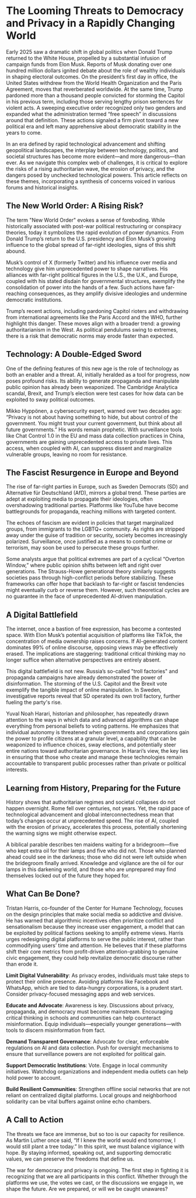 # The Looming Threats to Democracy and Privacy in a Rapidly Changing World
Early 2025 saw a dramatic shift in global politics when Donald Trump returned to the White House, propelled by a substantial infusion of campaign funds from Elon Musk. Reports of Musk donating over one hundred million dollars ignited debate about the role of wealthy individuals in shaping electoral outcomes. On the president’s first day in office, the United States withdrew from the World Health Organization and the Paris Agreement, moves that reverberated worldwide. At the same time, Trump pardoned more than a thousand people convicted for storming the Capitol in his previous term, including those serving lengthy prison sentences for violent acts. A sweeping executive order recognized only two genders and expanded what the administration termed “free speech” in discussions around that definition. These actions signaled a firm pivot toward a new political era and left many apprehensive about democratic stability in the years to come.

In an era defined by rapid technological advancement and shifting geopolitical landscapes, the interplay between technology, politics, and societal structures has become more evident—and more dangerous—than ever. As we navigate this complex web of challenges, it is critical to explore the risks of a rising authoritarian wave, the erosion of privacy, and the dangers posed by unchecked technological powers. This article reflects on these themes, incorporating a synthesis of concerns voiced in various forums and historical insights.

## The New World Order: A Rising Risk?
The term "New World Order" evokes a sense of foreboding. While historically associated with post-war political restructuring or conspiracy theories, today it symbolizes the rapid evolution of power dynamics. From Donald Trump’s return to the U.S. presidency and Elon Musk’s growing influence to the global spread of far-right ideologies, signs of this shift abound.

Musk’s control of X (formerly Twitter) and his influence over media and technology give him unprecedented power to shape narratives. His alliances with far-right political figures in the U.S., the U.K., and Europe, coupled with his stated disdain for governmental structures, exemplify the consolidation of power into the hands of a few. Such actions have far-reaching consequences, as they amplify divisive ideologies and undermine democratic institutions.

Trump’s recent actions, including pardoning Capitol rioters and withdrawing from international agreements like the Paris Accord and the WHO, further highlight this danger. These moves align with a broader trend: a growing authoritarianism in the West. As political pendulums swing to extremes, there is a risk that democratic norms may erode faster than expected.

## Technology: A Double-Edged Sword
One of the defining features of this new age is the role of technology as both an enabler and a threat. AI, initially heralded as a tool for progress, now poses profound risks. Its ability to generate propaganda and manipulate public opinion has already been weaponized. The Cambridge Analytica scandal, Brexit, and Trump’s election were test cases for how data can be exploited to sway political outcomes.

Mikko Hyppönen, a cybersecurity expert, warned over two decades ago: “Privacy is not about having something to hide, but about control of the government. You might trust your current government, but think about all future governments.” His words remain prophetic. With surveillance tools like Chat Control 1.0 in the EU and mass data collection practices in China, governments are gaining unprecedented access to private lives. This access, when coupled with AI, can suppress dissent and marginalize vulnerable groups, leaving no room for resistance.

## The Fascist Resurgence in Europe and Beyond
The rise of far-right parties in Europe, such as Sweden Democrats (SD) and Alternative für Deutschland (AfD), mirrors a global trend. These parties are adept at exploiting media to propagate their ideologies, often overshadowing traditional parties. Platforms like YouTube have become battlegrounds for propaganda, reaching millions with targeted content.

The echoes of fascism are evident in policies that target marginalized groups, from immigrants to the LGBTQ+ community. As rights are stripped away under the guise of tradition or security, society becomes increasingly polarized. Surveillance, once justified as a means to combat crime or terrorism, may soon be used to persecute these groups further.

Some analysts argue that political extremes are part of a cyclical “Overton Window,” where public opinion shifts between left and right over generations. The Strauss-Howe generational theory similarly suggests societies pass through high-conflict periods before stabilizing. These frameworks can offer hope that backlash to far-right or fascist tendencies might eventually curb or reverse them. However, such theoretical cycles are no guarantee in the face of unprecedented AI-driven manipulation.

## A Digital Battlefield
The internet, once a bastion of free expression, has become a contested space. With Elon Musk’s potential acquisition of platforms like TikTok, the concentration of media ownership raises concerns. If AI-generated content dominates 99% of online discourse, opposing views may be effectively erased. The implications are staggering: traditional critical thinking may no longer suffice when alternative perspectives are entirely absent.

This digital battlefield is not new. Russia’s so-called "troll factories" and propaganda campaigns have already demonstrated the power of disinformation. The storming of the U.S. Capitol and the Brexit vote exemplify the tangible impact of online manipulation. In Sweden, investigative reports reveal that SD operated its own troll factory, further fueling the party's rise.

Yuval Noah Harari, historian and philosopher, has repeatedly drawn attention to the ways in which data and advanced algorithms can shape everything from personal beliefs to voting patterns. He emphasizes that individual autonomy is threatened when governments and corporations gain the power to profile citizens at a granular level, a capability that can be weaponized to influence choices, sway elections, and potentially steer entire nations toward authoritarian governance. In Harari’s view, the key lies in ensuring that those who create and manage these technologies remain accountable to transparent public processes rather than private or political interests.

## Learning from History, Preparing for the Future
History shows that authoritarian regimes and societal collapses do not happen overnight. Rome fell over centuries, not years. Yet, the rapid pace of technological advancement and global interconnectedness mean that today’s changes occur at unprecedented speed. The rise of AI, coupled with the erosion of privacy, accelerates this process, potentially shortening the warning signs we might otherwise expect.

A biblical parable describes ten maidens waiting for a bridegroom—five who kept extra oil for their lamps and five who did not. Those who planned ahead could see in the darkness; those who did not were left outside when the bridegroom finally arrived. Knowledge and vigilance are the oil for our lamps in this darkening world, and those who are unprepared may find themselves locked out of the future they hoped for. 

## What Can Be Done?

Tristan Harris, co-founder of the Center for Humane Technology, focuses on the design principles that make social media so addictive and divisive. He has warned that algorithmic incentives often prioritize conflict and sensationalism because they increase user engagement, a model that can be exploited by political factions seeking to amplify extreme views. Harris urges redesigning digital platforms to serve the public interest, rather than commodifying users’ time and attention. He believes that if these platforms shift their core metrics from profit-driven attention-grabbing to genuine civic engagement, they could help revitalize democratic discourse rather than erode it.

**Limit Digital Vulnerability**: As privacy erodes, individuals must take steps to protect their online presence. Avoiding platforms like Facebook and WhatsApp, which are tied to data-hungry corporations, is a prudent start. Consider privacy-focused messaging apps and web services.

**Educate and Advocate**: Awareness is key. Discussions about privacy, propaganda, and democracy must become mainstream. Encouraging critical thinking in schools and communities can help counteract misinformation. Equip individuals—especially younger generations—with tools to discern misinformation from fact.

**Demand Transparent Governance**: Advocate for clear, enforceable regulations on AI and data collection. Push for oversight mechanisms to ensure that surveillance powers are not exploited for political gain.

**Support Democratic Institutions**: Vote. Engage in local community initiatives. Watchdog organizations and independent media outlets can help hold power to account.

**Build Resilient Communities**: Strengthen offline social networks that are not reliant on centralized digital platforms. Local groups and neighborhood solidarity can be vital buffers against online echo chambers.

## A Call to Action
The threats we face are immense, but so too is our capacity for resilience. As Martin Luther once said, “If I knew the world would end tomorrow, I would still plant a tree today.” In this spirit, we must balance vigilance with hope. By staying informed, speaking out, and supporting democratic values, we can preserve the freedoms that define us.

The war for democracy and privacy is ongoing. The first step in fighting it is recognizing that we are all participants in this conflict. Whether through the platforms we use, the votes we cast, or the discussions we engage in, we shape the future. Are we prepared, or will we be caught unawares?
